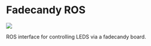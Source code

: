 # Fadecandy ROS

[![](https://github.com/eurogroep/fadecandy_ros/workflows/CI/badge.svg)](https://github.com/eurogroep/fadecandy_ros/actions)

ROS interface for controlling LEDS via a fadecandy board.
